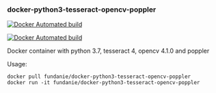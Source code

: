 ### docker-python3-tesseract-opencv-poppler
[![Docker Automated build](https://img.shields.io/docker/automated/jjanzic/docker-python3-opencv.svg)](https://hub.docker.com/r/fundanie/docker-python3-tesseract-opencv-poppler)


[![Docker Automated build](https://img.shields.io/docker/atomated/jjanzic/docker-python3-opencv.svg)]()

Docker container with python 3.7, tesseract 4, opencv 4.1.0 and poppler

Usage:

    docker pull fundanie/docker-python3-tesseract-opencv-poppler
    docker run -it fundanie/docker-python3-tesseract-opencv-poppler
